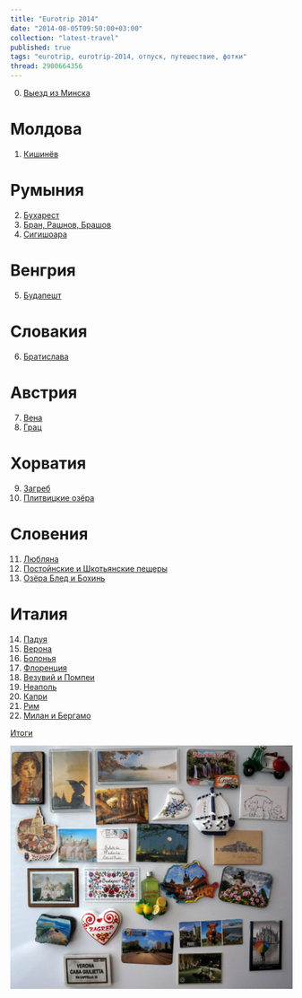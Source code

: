 ```yaml
---
title: "Eurotrip 2014"
date: "2014-08-05T09:50:00+03:00"
collection: "latest-travel"
published: true
tags: "eurotrip, eurotrip-2014, отпуск, путешествие, фотки"
thread: 2900664356
---
```


0. [Выезд из Минска][start]

# Молдова

1. [Кишинёв][chisinau]

# Румыния

2. [Бухарест][bucharest]
3. [Бран, Рашнов, Брашов][bran-rasnov-brasov]
4. [Сигишоара][sighisoara]

# Венгрия

5. [Будапешт][budapest]

# Словакия

6. [Братислава][bratislava]

# Австрия

7. [Вена][vienna]
8. [Грац][graz]

# Хорватия

9. [Загреб][zagreb]
10. [Плитвицкие озёра][plitvice-lakes]

# Словения

11. [Любляна][ljubljana]
12. [Постойнские и Шкотьянские пещеры][postojna-skocjan]
13. [Озёра Блед и Бохинь][bled-bohinj]

# Италия

14. [Падуя][padua]
15. [Верона][verona]
16. [Болонья][bologna]
17. [Флоренция][florence]
18. [Везувий и Помпеи][vesuvius-and-pompeii]
19. [Неаполь][naples]
20. [Капри][capri]
21. [Рим][rome]
22. [Милан и Бергамо][milan-and-bergamo]

[Итоги][results]

![Магниты](/images/travel/2014-06-eurotrip/magnets.jpg "Магниты")    

[start]: /post/eurotrip-2014-start/
[chisinau]: /post/eurotrip-2014-chisinau/
[bucharest]: /post/eurotrip-2014-bucharest/
[bran-rasnov-brasov]: /post/eurotrip-2014-bran-rasnov-brasov/
[sighisoara]: /post/eurotrip-2014-sighisoara/
[budapest]: /post/eurotrip-2014-budapest/
[bratislava]: /post/eurotrip-2014-bratislava/
[vienna]: /post/eurotrip-2014-vienna/
[graz]: /post/eurotrip-2014-graz/
[zagreb]: /post/eurotrip-2014-zagreb/
[plitvice-lakes]: /post/eurotrip-2014-plitvice-lakes/
[ljubljana]: /post/eurotrip-2014-ljubljana/
[postojna-skocjan]: /post/eurotrip-2014-postojna-skocjan/
[bled-bohinj]: /post/eurotrip-2014-bled-bohinj/
[padua]: /post/eurotrip-2014-padua/
[verona]: /post/eurotrip-2014-verona/
[bologna]: /post/eurotrip-2014-bologna/
[florence]: /post/eurotrip-2014-florence/
[vesuvius-and-pompeii]: /post/eurotrip-2014-vesuvius-and-pompeii/
[naples]: /post/eurotrip-2014-naples/
[capri]: /post/eurotrip-2014-capri/
[rome]: /post/eurotrip-2014-rome/
[milan-and-bergamo]: /post/eurotrip-2014-milan-and-bergamo/
[results]: /post/eurotrip-2014-results/
